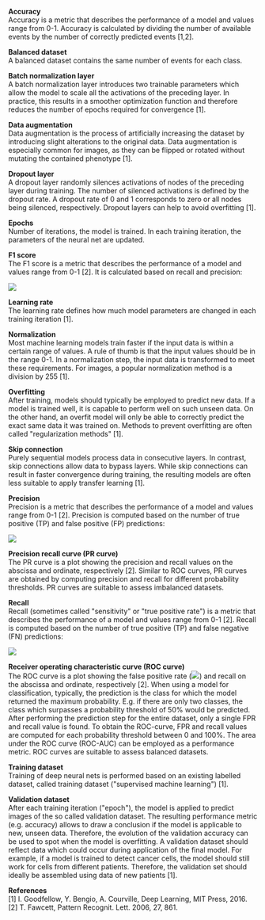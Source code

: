 **Accuracy**  
Accuracy is a metric that describes the performance of a model
and values range from 0-1. Accuracy is calculated by dividing the number
of available events by the number of correctly predicted events
[1,2].

**Balanced dataset**  
A balanced dataset contains the same number of events
for each class.

**Batch normalization layer**  
A batch normalization layer introduces two
trainable parameters which allow the model to scale all the activations
of the preceding layer. In practice, this results in a smoother
optimization function and therefore reduces the number of epochs
required for convergence [1].

**Data augmentation**  
Data augmentation is the process of artificially
increasing the dataset by introducing slight alterations to the original
data. Data augmentation is especially common for images, as they can be
flipped or rotated without mutating the contained phenotype [1].

**Dropout layer**  
A dropout layer randomly silences activations of nodes of
the preceding layer during training. The number of silenced activations
is defined by the dropout rate. A dropout rate of 0 and 1 corresponds to
zero or all nodes being silenced, respectively. Dropout layers can help
to avoid overfitting [1].

**Epochs**  
Number of iterations, the model is trained. In each training
iteration, the parameters of the neural net are updated.

**F1 score**  
The F1 score is a metric that describes the performance of a
model and values range from 0-1 [2]. It is calculated based on
recall and precision:

<img src="https://render.githubusercontent.com/render/math?math=\Large F_{1} = \frac{2}{\text{recall}^{- 1} %2B \text{precision}^{- 1}}">

**Learning rate**  
The learning rate defines how much model parameters are
changed in each training iteration [1].

**Normalization**  
Most machine learning models train faster if the input
data is within a certain range of values. A rule of thumb is that the
input values should be in the range 0-1. In a normalization step, the
input data is transformed to meet these requirements. For images, a
popular normalization method is a division by 255 [1].

**Overfitting**  
After training, models should typically be employed to
predict new data. If a model is trained well, it is capable to perform
well on such unseen data. On the other hand, an overfit model will only
be able to correctly predict the exact same data it was trained on.
Methods to prevent overfitting are often called "regularization methods"
[1].

**Skip connection**  
Purely sequential models process data in consecutive
layers. In contrast, skip connections allow data to bypass layers. While
skip connections can result in faster convergence during training, the
resulting models are often less suitable to apply transfer learning
[1].

**Precision**  
Precision is a metric that describes the performance of a
model and values range from 0-1 [2]. Precision is computed based on
the number of true positive (TP) and false positive (FP) predictions:

<img src="https://render.githubusercontent.com/render/math?math=\Large precision = \frac{\text{TP}}{TP %2B FP}">

**Precision recall curve (PR curve)**  
The PR curve is a plot showing the
precision and recall values on the abscissa and ordinate, respectively
[2]. Similar to ROC curves, PR curves are obtained by computing
precision and recall for different probability thresholds. PR curves are
suitable to assess imbalanced datasets.

**Recall**  
Recall (sometimes called "sensitivity" or "true positive rate")
is a metric that describes the performance of a model and values range
from 0-1 [2]. Recall is computed based on the number of true
positive (TP) and false negative (FN) predictions:

<img src="https://render.githubusercontent.com/render/math?math=\Large recall = \frac{\text{TP}}{TP %2B FN} = sensitivity = true\ positive\ rate">

**Receiver operating characteristic curve (ROC curve)**  
The ROC curve is a
plot showing the false positive rate (<img src="https://render.githubusercontent.com/render/math?math=\Large FPR = \frac{\text{FP}}{FP %2B TN}">)
and recall on the abscissa and ordinate, respectively [2]. When
using a model for classification, typically, the prediction is the class
for which the model returned the maximum probability. E.g. if there are
only two classes, the class which surpasses a probability threshold of
50% would be predicted. After performing the prediction step for the
entire dataset, only a single FPR and recall value is found. To obtain
the ROC-curve, FPR and recall values are computed for each probability
threshold between 0 and 100%. The area under the ROC curve (ROC-AUC) can
be employed as a performance metric. ROC curves are suitable to assess
balanced datasets.

**Training dataset**  
Training of deep neural nets is performed based on an
existing labelled dataset, called training dataset ("supervised machine
learning") [1].

**Validation dataset**  
After each training iteration ("epoch"), the model
is applied to predict images of the so called validation dataset. The
resulting performance metric (e.g. accuracy) allows to draw a conclusion
if the model is applicable to new, unseen data. Therefore, the evolution
of the validation accuracy can be used to spot when the model is
overfitting. A validation dataset should reflect data which could occur
during application of the final model. For example, if a model is
trained to detect cancer cells, the model should still work for cells
from different patients. Therefore, the validation set should ideally be
assembled using data of new patients [1].  

**References**  
[1]	I. Goodfellow, Y. Bengio, A. Courville, Deep Learning, MIT Press, 2016.  
[2]	T. Fawcett, Pattern Recognit. Lett. 2006, 27, 861.  


